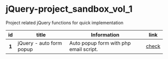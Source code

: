 # jQuery-project_sandbox_vol_1

Project related jQuery functions for quick implementation

 <table class="table">
    <thead>
    <tr>
        <th scope="col">id</th>
        <th scope="col">title</th>
        <th scope="col">Information</th>
        <th scope="col">link</th>
    </tr>
    </thead>
    <tbody>
    <tr>
        <th scope="row">1</th>
        <td>jQuery - auto form popup</td>
        <td>Auto popup form with php email script. </td>
        <td><a href="https://rohitsraj12.github.io/jQuery-project_sandbox_vol_1/jQuery-auto_form_popup/index.html" target="_blank">check</a></td>
    </tr>
    </tbody>
</table>
